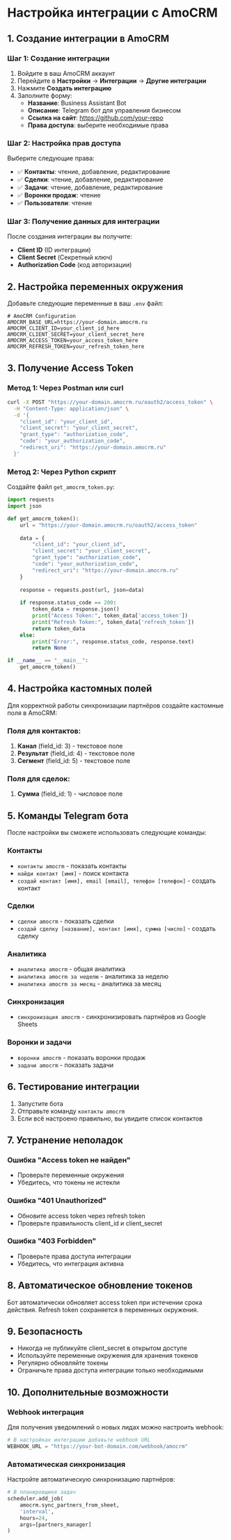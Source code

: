 # Настройка интеграции с AmoCRM

## 1. Создание интеграции в AmoCRM

### Шаг 1: Создание интеграции
1. Войдите в ваш AmoCRM аккаунт
2. Перейдите в **Настройки** → **Интеграции** → **Другие интеграции**
3. Нажмите **Создать интеграцию**
4. Заполните форму:
   - **Название**: Business Assistant Bot
   - **Описание**: Telegram бот для управления бизнесом
   - **Ссылка на сайт**: https://github.com/your-repo
   - **Права доступа**: выберите необходимые права

### Шаг 2: Настройка прав доступа
Выберите следующие права:
- ✅ **Контакты**: чтение, добавление, редактирование
- ✅ **Сделки**: чтение, добавление, редактирование
- ✅ **Задачи**: чтение, добавление, редактирование
- ✅ **Воронки продаж**: чтение
- ✅ **Пользователи**: чтение

### Шаг 3: Получение данных для интеграции
После создания интеграции вы получите:
- **Client ID** (ID интеграции)
- **Client Secret** (Секретный ключ)
- **Authorization Code** (код авторизации)

## 2. Настройка переменных окружения

Добавьте следующие переменные в ваш `.env` файл:

```env
# AmoCRM Configuration
AMOCRM_BASE_URL=https://your-domain.amocrm.ru
AMOCRM_CLIENT_ID=your_client_id_here
AMOCRM_CLIENT_SECRET=your_client_secret_here
AMOCRM_ACCESS_TOKEN=your_access_token_here
AMOCRM_REFRESH_TOKEN=your_refresh_token_here
```

## 3. Получение Access Token

### Метод 1: Через Postman или curl

```bash
curl -X POST "https://your-domain.amocrm.ru/oauth2/access_token" \
  -H "Content-Type: application/json" \
  -d '{
    "client_id": "your_client_id",
    "client_secret": "your_client_secret",
    "grant_type": "authorization_code",
    "code": "your_authorization_code",
    "redirect_uri": "https://your-domain.amocrm.ru"
  }'
```

### Метод 2: Через Python скрипт

Создайте файл `get_amocrm_token.py`:

```python
import requests
import json

def get_amocrm_token():
    url = "https://your-domain.amocrm.ru/oauth2/access_token"
    
    data = {
        "client_id": "your_client_id",
        "client_secret": "your_client_secret", 
        "grant_type": "authorization_code",
        "code": "your_authorization_code",
        "redirect_uri": "https://your-domain.amocrm.ru"
    }
    
    response = requests.post(url, json=data)
    
    if response.status_code == 200:
        token_data = response.json()
        print("Access Token:", token_data['access_token'])
        print("Refresh Token:", token_data['refresh_token'])
        return token_data
    else:
        print("Error:", response.status_code, response.text)
        return None

if __name__ == "__main__":
    get_amocrm_token()
```

## 4. Настройка кастомных полей

Для корректной работы синхронизации партнёров создайте кастомные поля в AmoCRM:

### Поля для контактов:
1. **Канал** (field_id: 3) - текстовое поле
2. **Результат** (field_id: 4) - текстовое поле  
3. **Сегмент** (field_id: 5) - текстовое поле

### Поля для сделок:
1. **Сумма** (field_id: 1) - числовое поле

## 5. Команды Telegram бота

После настройки вы сможете использовать следующие команды:

### Контакты
- `контакты amocrm` - показать контакты
- `найди контакт [имя]` - поиск контакта
- `создай контакт [имя], email [email], телефон [телефон]` - создать контакт

### Сделки
- `сделки amocrm` - показать сделки
- `создай сделку [название], контакт [имя], сумма [число]` - создать сделку

### Аналитика
- `аналитика amocrm` - общая аналитика
- `аналитика amocrm за неделю` - аналитика за неделю
- `аналитика amocrm за месяц` - аналитика за месяц

### Синхронизация
- `синхронизация amocrm` - синхронизировать партнёров из Google Sheets

### Воронки и задачи
- `воронки amocrm` - показать воронки продаж
- `задачи amocrm` - показать задачи

## 6. Тестирование интеграции

1. Запустите бота
2. Отправьте команду `контакты amocrm`
3. Если всё настроено правильно, вы увидите список контактов

## 7. Устранение неполадок

### Ошибка "Access token не найден"
- Проверьте переменные окружения
- Убедитесь, что токены не истекли

### Ошибка "401 Unauthorized"
- Обновите access token через refresh token
- Проверьте правильность client_id и client_secret

### Ошибка "403 Forbidden"
- Проверьте права доступа интеграции
- Убедитесь, что интеграция активна

## 8. Автоматическое обновление токенов

Бот автоматически обновляет access token при истечении срока действия. 
Refresh token сохраняется в переменных окружения.

## 9. Безопасность

- Никогда не публикуйте client_secret в открытом доступе
- Используйте переменные окружения для хранения токенов
- Регулярно обновляйте токены
- Ограничьте права доступа интеграции только необходимыми

## 10. Дополнительные возможности

### Webhook интеграция
Для получения уведомлений о новых лидах можно настроить webhook:

```python
# В настройках интеграции добавьте webhook URL
WEBHOOK_URL = "https://your-bot-domain.com/webhook/amocrm"
```

### Автоматическая синхронизация
Настройте автоматическую синхронизацию партнёров:

```python
# В планировщике задач
scheduler.add_job(
    amocrm.sync_partners_from_sheet,
    'interval',
    hours=24,
    args=[partners_manager]
)
``` 